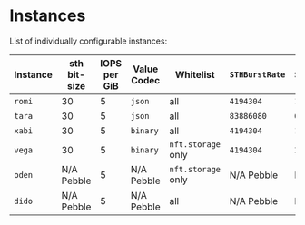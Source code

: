 # Instances

List of individually configurable instances:

| Instance | sth bit-size | IOPS per GiB  | Value Codec  | Whitelist           | `STHBurstRate` | `STHSyncInterval` | Running                                                                                                                                       |
|----------|--------------|---------------|--------------|---------------------|----------------|-------------------|-----------------------------------------------------------------------------------------------------------------------------------------------|
| `romi`   | 30           | 5             | `json`       | all                 | `4194304`      | `1s`              | [778339d270108841997806c86203ddd3a7341fcb](https://github.com/filecoin-project/storetheindex/commit/778339d270108841997806c86203ddd3a7341fcb) |
| `tara`   | 30           | 5             | `json`       | all                 | `83886080`     | `6s`              | [778339d270108841997806c86203ddd3a7341fcb](https://github.com/filecoin-project/storetheindex/commit/778339d270108841997806c86203ddd3a7341fcb) |
| `xabi`   | 30           | 5             | `binary`     | all                 | `4194304`      | `1s`              | [945940507682064093e846ecc8578a58a5f16535](https://github.com/filecoin-project/storetheindex/commit/945940507682064093e846ecc8578a58a5f16535) |
| `vega`   | 30           | 5             | `binary`     | `nft.storage` only  | `4194304`      | `3s`              | [778339d270108841997806c86203ddd3a7341fcb](https://github.com/filecoin-project/storetheindex/commit/778339d270108841997806c86203ddd3a7341fcb) |
| `oden`   | N/A Pebble   | 5             | N/A Pebble   | `nft.storage` only  | N/A Pebble     | N/A Pebble        | [498f406a73629637654c936c5d34ab768f2e417d](https://github.com/filecoin-project/storetheindex/commit/498f406a73629637654c936c5d34ab768f2e417d) |
| `dido`   | N/A Pebble   | 5             | N/A Pebble   | all                 | N/A Pebble     | N/A Pebble        | [1705a46c927043fb3e2c2d34de4855bf39c906b3](https://github.com/filecoin-project/storetheindex/commit/1705a46c927043fb3e2c2d34de4855bf39c906b3) |
